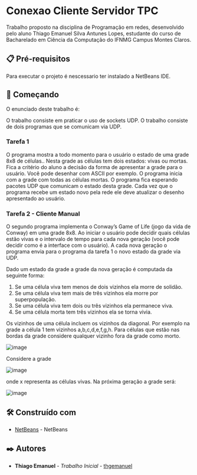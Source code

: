 # Conexao Cliente Servidor TPC

Trabalho proposto na disciplina de Programação em redes, desenvolvido pelo aluno Thiago Emanuel Silva Antunes Lopes, estudante do curso de Bacharelado em Ciência da Computação do IFNMG Campus Montes Claros.

## 📋 Pré-requisitos

Para executar o projeto é nescessario ter instalado a NetBeans IDE.

## 🚀 Começando

O enunciado deste trabalho é:

O trabalho consiste em praticar o uso de sockets UDP. O trabalho consiste de dois programas
que se comunicam via UDP.

### Tarefa 1

O programa mostra a todo momento para o usuário o estado de uma grade 8x8 de células..
Nesta grade as células tem dois estados: vivas ou mortas. Fica a critério do aluno a decisão da
forma de apresentar a grade para o usuário. Você pode desenhar com ASCII por exemplo.
O programa inicia com a grade com todas as células mortas. O programa fica esperando
pacotes UDP que comunicam o estado desta grade. Cada vez que o programa recebe um
estado novo pela rede ele deve atualizar o desenho apresentado ao usuário.

### Tarefa 2 - Cliente Manual

O segundo programa implementa o Conway’s Game of Life (jogo da vida de Conway) em uma
grade 8x8. Ao iniciar o usuário pode decidir quais células estão vivas e o intervalo de tempo
para cada nova geração (você pode decidir como é a interface com o usuário). A cada nova
geração o programa envia para o programa da tarefa 1 o novo estado da grade via UDP.

Dado um estado da grade a grade da nova geração é computada da seguinte forma:

1. Se uma célula viva tem menos de dois vizinhos ela morre de solidão.
2. Se uma célula viva tem mais de três vizinhos ela morre por superpopulação.
3. Se uma célula viva tem dois ou três vizinhos ela permanece viva.
4. Se uma célula morta tem três vizinhos ela se torna vivia.

Os vizinhos de uma célula incluem os vizinhos da diagonal. Por exemplo na grade a célula 1 tem vizinhos a,b,c,d,e,f,g,h. Para células que estão nas bordas da grade considere
qualquer vizinho fora da grade como morto.

![image](https://user-images.githubusercontent.com/58573768/147372714-037280b3-3d01-42d7-b323-0d76aba0c148.png)

Considere a grade

![image](https://user-images.githubusercontent.com/58573768/147372729-2babe172-e2a3-4912-a4ec-8b56f3b24693.png)

onde x representa as células vivas. Na próxima geração a grade será:

![image](https://user-images.githubusercontent.com/58573768/147372736-710f8fed-57e8-4ee9-88e0-78d5f3c0bc5e.png)

## 🛠️ Construído com

* [NetBeans](https://netbeans.apache.org/download/index.html) - NetBeans

## ✒️ Autores

* **Thiago Emanuel** - *Trabalho Inicial* - [thgemanuel](https://github.com/thgemanuel)
